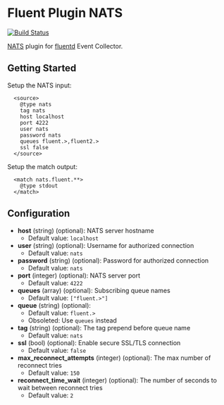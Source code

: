 # Fluent Plugin NATS

[![Build Status](https://travis-ci.org/4lie/fluent-plugin-nats.svg?branch=master)](https://travis-ci.org/cloudfoundry-community/fluent-plugin-nats)

[NATS](https://github.com/derekcollison/nats) plugin for
[fluentd](https://github.com/fluent/fluentd) Event Collector.

##  Getting Started

Setup the NATS input:

~~~~~
  <source>
    @type nats
    tag nats
    host localhost
    port 4222
    user nats
    password nats
    queues fluent.>,fluent2.>
    ssl false
  </source>
~~~~~

Setup the match output:

~~~~
  <match nats.fluent.**>
    @type stdout
  </match>
~~~~

## Configuration

* **host** (string) (optional): NATS server hostname
  * Default value: `localhost`
* **user** (string) (optional): Username for authorized connection
  * Default value: `nats`
* **password** (string) (optional): Password for authorized connection
  * Default value: `nats`
* **port** (integer) (optional): NATS server port
  * Default value: `4222`
* **queues** (array) (optional): Subscribing queue names
  * Default value: `["fluent.>"]`
* **queue** (string) (optional):
  * Default value: `fluent.>`
  * Obsoleted: Use `queues` instead
* **tag** (string) (optional): The tag prepend before queue name
  * Default value: `nats`
* **ssl** (bool) (optional): Enable secure SSL/TLS connection
  * Default value: `false`
* **max_reconnect_attempts** (integer) (optional): The max number of reconnect tries
  * Default value: `150`
* **reconnect_time_wait** (integer) (optional): The number of seconds to wait between reconnect tries
  * Default value: `2`
